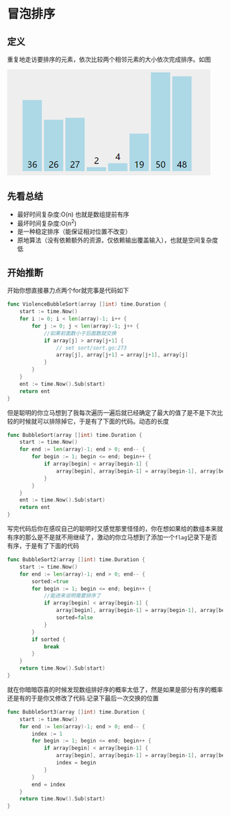 # 冒泡排序

## 定义

重复地走访要排序的元素，依次比较两个相邻元素的大小依次完成排序。如图

![bubble sort](../../img/bubble_sort.gif)

## 先看总结

* 最好时间复杂度:O(n) 也就是数组提前有序
* 最坏时间复杂度:O(n<sup>2</sup>)
* 是一种稳定排序（能保证相对位置不改变）
* 原地算法（没有依赖额外的资源，仅依赖输出覆盖输入），也就是空间复杂度低

## 开始推断

开始你想直接暴力点两个for就完事是代码如下

```go
func ViolenceBubbleSort(array []int) time.Duration {
	start := time.Now()
	for i := 0; i < len(array)-1; i++ {
		for j := 0; j < len(array)-1; j++ {
			//如果前面数小于后面数就交换
			if array[j] > array[j+1] {
				// set sort/sort.go:273
				array[j], array[j+1] = array[j+1], array[j]
			}
		}
	}
	ent := time.Now().Sub(start)
	return ent
}
```

但是聪明的你立马想到了我每次遍历一遍后就已经确定了最大的值了是不是下次比较的时候就可以排除掉它，于是有了下面的代码。动态的长度

```go
func BubbleSort(array []int) time.Duration {
	start := time.Now()
	for end := len(array)-1; end > 0; end-- {
		for begin := 1; begin <= end; begin++ {
			if array[begin] < array[begin-1] {
				array[begin], array[begin-1] = array[begin-1], array[begin]
			}
		}
	}
	ent := time.Now().Sub(start)
	return ent
}
```

写完代码后你在感叹自己的聪明时又感觉那里怪怪的，你在想如果给的数组本来就有序的那么是不是就不用继续了，激动的你立马想到了添加一个`flag`记录下是否有序，于是有了下面的代码

```go
func BubbleSort2(array []int) time.Duration {
	start := time.Now()
	for end := len(array)-1; end > 0; end-- {
		sorted:=true
		for begin := 1; begin <= end; begin++ {
			//能进来说明需要排序了
			if array[begin] < array[begin-1] {
				array[begin], array[begin-1] = array[begin-1], array[begin]
				sorted=false
			}
		}
		if sorted {
			break
		}
	}
	return time.Now().Sub(start)
}
```

就在你暗暗窃喜的时候发现数组排好序的概率太低了，然是如果是部分有序的概率还是有的于是你又修改了代码.记录下最后一次交换的位置

```GO
func BubbleSort3(array []int) time.Duration {
	start := time.Now()
	for end := len(array)-1; end > 0; end-- {
		index := 1
		for begin := 1; begin <= end; begin++ {
			if array[begin] < array[begin-1] {
				array[begin], array[begin-1] = array[begin-1], array[begin]
				index = begin
			}
		}
		end = index
	}
	return time.Now().Sub(start)
}
```